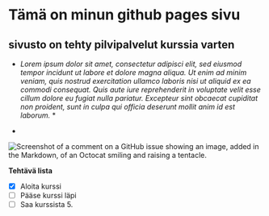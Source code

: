 # Tämä on minun github pages sivu
## sivusto on tehty pilvipalvelut kurssia varten

* *Lorem ipsum dolor sit amet, consectetur adipisci elit, sed eiusmod tempor incidunt ut labore et dolore magna aliqua. Ut enim ad minim veniam, quis nostrud exercitation ullamco laboris nisi ut aliquid ex ea commodi consequat. Quis aute iure reprehenderit in voluptate velit esse cillum dolore eu fugiat nulla pariatur. Excepteur sint obcaecat cupiditat non proident, sunt in culpa qui officia deserunt mollit anim id est laborum.* *

* 
![Screenshot of a comment on a GitHub issue showing an image, added in the Markdown, of an Octocat smiling and raising a tentacle.](https://static.wikia.nocookie.net/amogus/images/c/cb/Susremaster.png/revision/latest?cb=20210806124552)

**Tehtävä lista**
-[x] Aloita kurssi
-[ ] Pääse kurssi läpi
-[ ] Saa kurssista 5.
